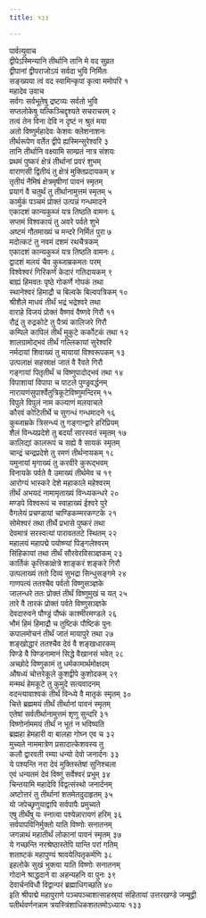 ```yaml
---
title: १३३

---
```

पार्वत्युवाच  
द्वीपेऽस्मिन्यानि तीर्थानि तानि मे वद सुव्रत  
द्वीपानां द्वीपराजोऽयं सर्वदा भुवि निर्मितः  
सङ्ख्यया त्वं वद स्वामिन्कृपां कृत्वा ममोपरि १  
महादेव उवाच  
सर्वगः सर्वभूतेषु द्रष्टव्यः सर्वतो भुवि  
सप्तलोकेषु यत्किञ्चिद्दृश्यते सचराचरम् २  
तत्वं तेन विना देवि न दृष्टं न श्रुतं मया  
अतो विष्णुर्महादेवः केशवः क्लेशनाशनः  
तीर्थरूपेण वर्तेत द्वीपे ह्यस्मिन्सुरेश्वरि ३  
तानि तीर्थानि वक्ष्यामि साम्प्रतं नात्र संशयः  
प्रथमं पुष्करं क्षेत्रं तीर्थानां प्रवरं शुभम्  
वाराणसी द्वितीयं तु क्षेत्रं मुक्तिप्रदायकम् ४  
तृतीयं नैमिषं क्षेत्रमृषीणां पावनं स्मृतम्  
प्रयागं वै चतुर्थं तु तीर्थानामुत्तमं स्मृतम् ५  
कार्मुकं पञ्चमं प्रोक्तं उत्पन्नं गन्धमादने  
एकादशं कान्यकुब्जं यत्र तिष्ठति वामनः ६  
सप्तमं विश्वकायं तु अवरे पर्वते शुभे  
अष्टमं गौतमाख्यं च मन्दरे निर्मितं पुरा ७  
मदोत्कटं तु नवमं दशमं रथचैत्रकम्  
एकादशं कान्यकुब्जं यत्र तिष्ठति वामनः ८  
द्वादशं मलयं चैव कुब्जाम्रकमतः परम्  
विश्वेश्वरं गिरिकर्णं केदारं गतिदायकम् ९  
बाह्यं हिमवतः पृष्ठे गोकर्णे गोपकं तथा  
स्थानेश्वरं हिमाद्रौ च बिल्वके बिल्वपत्रिकम् १०  
श्रीशैले माधवं तीर्थं भद्रं भद्रेश्वरे तथा  
वाराहे विजयं प्रोक्तं वैष्णवं वैष्णवे गिरौ ११  
रौद्रं तु रुद्रकोटे तु पैत्र्यं कालिजरे गिरौ  
कम्पिले कापिलं तीर्थं मुकुटे कर्कोटकं तथा १२  
शालग्रामोद्भवं तीर्थं गल्लिकायां सुरेश्वरि  
नर्मदायां शिवाख्यं तु मायायां विश्वरूपकम् १३  
उत्पलाक्षं सहस्राक्षं जातं वै रैवते गिरौ  
गङ्गायां पितृतीर्थं च विष्णुपादोद्भवं तथा १४  
विपाशायां विपापा च पाटले पुण्ड्रवर्द्धनम्  
नारायणंसुपार्श्वेतुत्रिकूटेविष्णुमन्दिरम् १५  
विपुले विपुलं नाम कल्याणं मलयाचले  
कौरवं कोटितीर्थे च सुगन्धं गन्धमादने १६  
कुब्जाम्रके त्रिसन्ध्यं तु गङ्गान्द्वारे हरिप्रियम्  
शैलं विन्ध्यप्रदेशे तु बदर्यां सारस्वतं स्मृतम् १७  
कालिद्यां कालरूपं च सह्ये वै सायकं स्मृतम्  
चान्द्रं चन्द्रप्रदेशे तु रमणं तीर्थनायकम् १८  
यमुनायां मृगाख्यं तु करवीरे कुरूद्भवम्  
विनायके पर्वते वै उमाख्यं तीर्थमेव च १९  
आरोग्यं भास्करे देशे महाकाले महेश्वरम्  
तीर्थं अभयदं नामामृताख्यं विन्ध्यकन्धरे २०  
मण्डपे विश्वरूपं च स्वाहाख्यं ईश्वरे पुरे  
वैगलेयं प्रचण्डायां चाण्डिकम्मरकण्टके २१  
सोमेश्वरं तथा तीर्थे प्रभासे पुष्करं तथा  
देवमात्रं सरस्वत्यां पारावततटे स्थितम् २२  
महालयं महापद्मे पयोष्ण्यां पिङ्गलेश्वरम्  
सिंहिकायां तथा तीर्थं सौरवेरविसञ्ज्ञकम् २३  
कार्तिकं कृत्तिकाक्षेत्रे शाङ्करं शङ्करे गिरौ  
उत्पलाख्यं ततो दिव्यं सुभद्रा सिन्धुसङ्गमे २४  
गाणपत्यं ततश्चैव पर्वतो विष्णुसञ्ज्ञके  
जालन्धरे ततः प्रोक्तं तीर्थं विष्णुमुखं च यत् २५  
तारे वै तारकं प्रोक्तं पर्वते विष्णुसञ्ज्ञके  
देवदारुवने पौण्ड्रं पौष्कं काश्मीरमण्डले २६  
भौमं हिमं हिमाद्रौ च तुष्टिकं पौष्टिकं पुनः  
कपालमोचनं तीर्थं जातं मायापुरे तथा २७  
शङ्खोद्धारं ततश्चैव देवं वै शङ्खधारकम्  
पिण्डे वै पिण्डनामानं सिद्धे वैखानसं भवेत् २८  
अच्छोदे विष्णुकामं तु धर्मकामार्थमोक्षदम्  
औषध्यं चोत्तरेकूले कुशद्वीपे कुशोदकम् २९  
मन्मथं हेमकूटे तु कुमुदे सत्यवादनम्  
वदन्त्यावाश्वकं तीर्थं विन्ध्ये वै मातृकं स्मृतम् ३०  
चित्ते ब्रह्ममयं तीर्थं तीर्थानां पावनं स्मृतम्  
एतेषां सर्वतीर्थानामुत्तमं शृणु सुन्दरि ३१  
विष्णोर्नाममयं तीर्थं न भूतं न भविष्यति  
ब्रह्महा हेमहारी वा बालहा गोघ्न एव च ३२  
मुच्यते नाममात्रेण प्रसादात्केशवस्य तु  
कलौ द्वारवती रम्या धन्यो देवो जनार्दनः ३३  
ये पश्यन्ति नरा देवं मुक्तिस्तेषां सुनिश्चला  
एवं धन्यतमं देवं विष्णुं सर्वेश्वरं प्रभुम् ३४  
चिन्तयामि महादेवि विद्वत्संस्थो जनार्दनम्  
अष्टोत्तरं तु तीर्थानां शतमेतदुदाहृतम् ३५  
यो जपेच्छृणुयाद्वापि सर्वपापैः प्रमुच्यते  
एषु तीर्थेषु यः स्नात्वा पश्येन्नारायणं हरिम् ३६  
सर्वपापविनिर्मुक्तो याति विष्णोः सनातनम्  
जगन्नाथं महातीर्थं लोकानां पावनं स्मृतम् ३७  
ये गच्छन्ति नरश्रेष्ठास्तेपि यान्ति परां गतिम्  
शताष्टकं महापुण्यं श्रावयेत्पितृकर्मणि ३८  
इहलोके सुखं भुक्त्वा याति विष्णोः सनातनम्  
गोदाने श्राद्धदाने वा अहन्यहनि वा पुनः ३९  
देवार्चनविधौ विद्वान्परं ब्रह्माधिगच्छति ४०  
इति श्रीपाद्मे महापुराणे पञ्चपञ्चाशत्साहस्र्यां संहितायां उत्तरखण्डे जम्बूद्वी  
पतीर्थवर्णनन्नाम त्रयस्त्रिंशाधिकशततमोऽध्यायः १३३